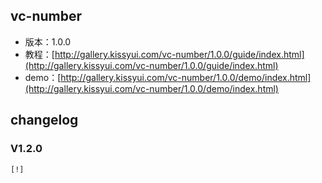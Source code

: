 ## vc-number

* 版本：1.0.0
* 教程：[http://gallery.kissyui.com/vc-number/1.0.0/guide/index.html](http://gallery.kissyui.com/vc-number/1.0.0/guide/index.html)
* demo：[http://gallery.kissyui.com/vc-number/1.0.0/demo/index.html](http://gallery.kissyui.com/vc-number/1.0.0/demo/index.html)

## changelog

### V1.2.0

    [!]


